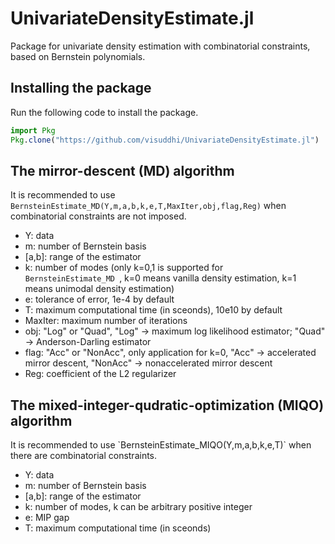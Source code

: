 # UnivariateDensityEstimate.jl

Package for univariate density estimation with combinatorial constraints, based on Bernstein polynomials. 

<h2> Installing the package </h2>

Run the following code to install the package.


```julia
import Pkg
Pkg.clone("https://github.com/visuddhi/UnivariateDensityEstimate.jl")
```

<h2> The mirror-descent (MD) algorithm </h2>

It is recommended to use `BernsteinEstimate_MD(Y,m,a,b,k,e,T,MaxIter,obj,flag,Reg)` when combinatorial constraints are not imposed.

* Y: data
* m: number of Bernstein basis
* [a,b]: range of the estimator
* k: number of modes (only k=0,1 is supported for <code> BernsteinEstimate_MD </code>, k=0 means vanilla density estimation, k=1 means unimodal density estimation)
* e: tolerance of error, 1e-4 by default
* T: maximum computational time (in sceonds), 10e10 by default
* MaxIter: maximum number of iterations
* obj: "Log" or "Quad", "Log" -> maximum log likelihood estimator; "Quad" -> Anderson-Darling estimator
* flag: "Acc" or "NonAcc", only application for k=0, "Acc" -> accelerated mirror descent, "NonAcc" -> nonaccelerated mirror descent
* Reg: coefficient of the L2 regularizer

<h2> The mixed-integer-qudratic-optimization (MIQO) algorithm </h2>
It is recommended to use `BernsteinEstimate_MIQO(Y,m,a,b,k,e,T)` when there are combinatorial constraints.

* Y: data
* m: number of Bernstein basis
* [a,b]: range of the estimator
* k: number of modes, k can be arbitrary positive integer
* e: MIP gap
* T: maximum computational time (in sceonds)

